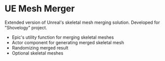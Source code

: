 # UE Mesh Merger

Extended version of Unreal's skeletal mesh merging solution. Developed for "Shovelogy" project.
- Epic's utility function for merging skeletal meshes
- Actor component for generating merged skeletal mesh
- Randomizing merged result
- Optional skeletal meshes
